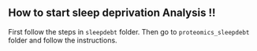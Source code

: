 ## How to start sleep deprivation Analysis !!

First follow the steps in `sleepdebt` folder.
Then go to `proteomics_sleepdebt` folder and follow the instructions.

